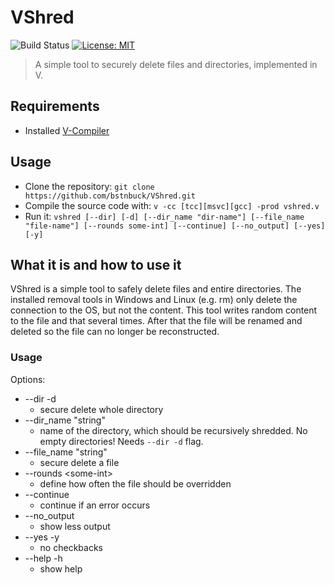 # VShred

![Build Status](https://github.com/bstnbuck/VShred/workflows/VShred/badge.svg)
[![License: MIT](https://img.shields.io/badge/License-MIT-blue.svg)](https://github.com/bstnbuck/VShred/blob/main/LICENSE)

> A simple tool to securely delete files and directories, implemented in V.

## Requirements
- Installed [V-Compiler](https://github.com/vlang/v)

## Usage
* Clone the repository: ```git clone https://github.com/bstnbuck/VShred.git``` 
* Compile the source code with: ```v -cc [tcc][msvc][gcc] -prod vshred.v ``` 
* Run it: ```vshred [--dir] [-d] [--dir_name "dir-name"] [--file_name "file-name"] [--rounds some-int] [--continue] [--no_output] [--yes] [-y]```

## What it is and how to use it
VShred is a simple tool to safely delete files and entire directories. 
The installed removal tools in Windows and Linux (e.g. rm) only delete the connection to the OS, but not the content. 
This tool writes random content to the file and that several times. After that the file will be renamed and deleted so the file can no longer be reconstructed. 

### Usage
Options:
* --dir -d             
    * secure delete whole directory
*  --dir_name "string"       
    * name of the directory, which should be recursively shredded. No empty directories! Needs `--dir -d` flag.
*  --file_name "string"      
    * secure delete a file
*  --rounds \<some-int>            
    * define how often the file should be overridden
* --continue
    * continue if an error occurs
* --no_output
    * show less output
* --yes -y
    * no checkbacks
*  --help -h
    * show help
